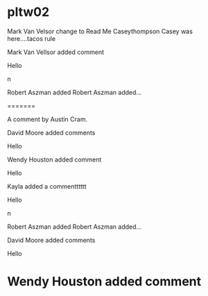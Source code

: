 # pltw02
Mark Van Velsor change to Read Me
 Caseythompson
Casey was here....tacos rule







Mark Van Vellsor added comment

Hello


n

Robert Aszman added Robert Aszman added...


=======





A comment by Austin Cram.



David Moore added comments



Hello





Wendy Houston added comment



Hello






Kayla added a commentttttt

Hello


n

Robert Aszman added Robert Aszman added...




David Moore added comments



Hello





Wendy Houston added comment
=======




